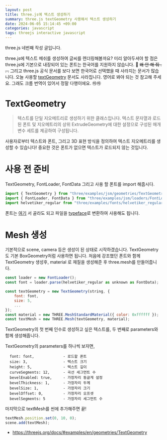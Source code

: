 ```yaml
---
layout: post
title: three.js에 텍스트 생성하기
summary: three.js textGeometry 사용해서 텍스트 생성하기
date: 2024-06-05 15:14:45 +09:00
categories: javascript
tags: threejs interactive javascript
---
```


three.js 네번째 작성 글입니다.

three.js에 텍스트 메쉬를 생성하여 글씨를 렌더링해볼까요? 미리 알아두셔야 할 점은 three.js에 기본으로 내장되어 있는 폰트는 한국어를 지원하지 않습니다.  🥲 ~~왜 안 해 줘 . . .~~ 그리고 three.js 공식 문서를 보다 보면 한국어로 선택했을 때 사라지는 문서가 많습니다. 오늘 사용할 [textGeometry](https://threejs.org/docs/#examples/en/geometries/TextGeometry) 문서도 사라집니다. 영어로 봐야 되는 것 참고해 주세요. 그래도 크롬 번역이 있어서 정말 다행이에요. ㉻㉻

# TextGeometry

> 텍스트를 단일 지오메트리로 생성하기 위한 클래스입니다. 텍스트 문자열과 로드된 폰트 및 지오메트리의 상위 ExtrudeGeometry에 대한 설정으로 구성된 매개변수 세트를 제공하여 구성됩니다.

사용자로부터 텍스트와 폰트, 그리고 3D 표현 방식을 정의하여 텍스트 지오메트리를 생성할 수 있습니다! 중요한 것은 폰트가 없으면 텍스트가 로드되지 않는 것입니다.

# 사용 전 준비

TextGeometry, FontLoader, FontData 그리고 사용 할 폰트를 import 해줍시다.

```javascript
import { TextGeometry } from "three/examples/jsm/geometries/TextGeometry";
import { FontLoader, FontData } from "three/examples/jsm/loaders/FontLoader";
import helvetiker_regular from "three/examples/fonts/helvetiker_regular.typeface.json";
```

폰트는 [여기]([textGeometry](https://threejs.org/docs/#examples/en/geometries/TextGeometry)) 서 골라도 되고 파일을 [typeface](https://gero3.github.io/facetype.js/)로 변환하여 사용해도 됩니다.

# Mesh 생성

기본적으로 scene, camera 등은 생성이 된 상태로 시작하겠습니다. TextGeometry도 기본 BoxGeometry처럼 사용하면 됩니다. 처음에 강조했던 폰트와 함께 TextGeometry 생성후, material 로 재질을 생성해준 후 three.mesh를 만들어줍니다. 

```javascript
const loader = new FontLoader();
const font = loader.parse(helvetiker_regular as unknown as FontData);

const textGeometry = new TextGeometry(string, {
    font: font,
    size: 5,
    ...
});
const material = new THREE.MeshStandardMaterial({ color: 0xffffff });
const textMesh = new THREE.Mesh(textGeometry, material);
```
TextGeometry의 첫 번째 인수로 생성하고 싶은 텍스트를, 두 번째로 parameters와 함께 생성해줍니다.

TextGeometry의 parameters를 하나씩 보자면,
```
  font: font,             - 로드할 폰트
  size: 3,                - 텍스트 크기
  height: 5,              - 텍스트 깊이
  curveSegments: 12,      - 곡선 세그먼트 수
  bevelEnabled: true,     - 가장자리 둥글게 설정
  bevelThickness: 1,      - 가장자리 두께
  bevelSize: 1,           - 가장자리 크기
  bevelOffset: 0,         - 가장자리 오프셋
  bevelSegments: 5        - 가장자리 세그먼트 수
```

마지막으로 textMesh를 씬에 추가해주면 끝!

```javascript
textMesh.position.set(0, 10, 0);
scene.add(textMesh);
```

- <https://threejs.org/docs/#examples/en/geometries/TextGeometry>